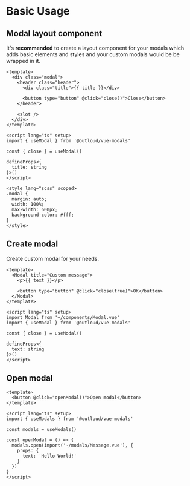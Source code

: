 # Basic Usage

## Modal layout component
It's **recommended** to create a layout component for your modals which adds basic elements and styles and your custom modals would be be wrapped in it.

```vue [components/Modal.vue]
<template>
  <div class="modal">
    <header class="header">
      <div class="title">{{ title }}</div>

      <button type="button" @click="close()">Close</button>
    </header>

    <slot />
  </div>
</template>

<script lang="ts" setup>
import { useModal } from '@outloud/vue-modals'

const { close } = useModal()

defineProps<{
  title: string
}>()
</script>

<style lang="scss" scoped>
.modal {
  margin: auto;
  width: 100%;
  max-width: 600px;
  background-color: #fff;
}
</style>
```

## Create modal
Create custom modal for your needs.

```vue [modals/Message.vue]
<template>
  <Modal title="Custom message">
    <p>{{ text }}</p>

    <button type="button" @click="close(true)">OK</button>
  </Modal>
</template>

<script lang="ts" setup>
import Modal from '~/components/Modal.vue'
import { useModal } from '@outloud/vue-modals'

const { close } = useModal()

defineProps<{
  text: string
}>()
</script>
```

## Open modal

```vue
<template>
  <button @click="openModal()">Open modal</button>
</template>

<script lang="ts" setup>
import { useModals } from '@outloud/vue-modals'

const modals = useModals()

const openModal = () => {
  modals.open(import('~/modals/Message.vue'), {
    props: {
      text: 'Hello World!'
    }
  })
}
</script>
```
